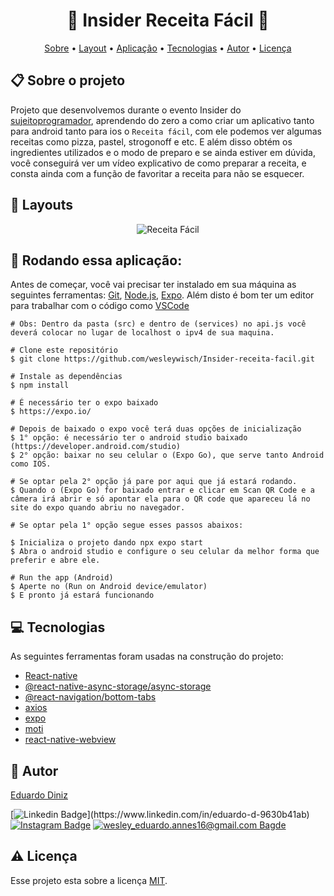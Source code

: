 
<h1 align="center">🍕 Insider Receita Fácil 🥧</h1>

<p align="center">  <a href="#sobre">Sobre</a> • <a href="#layout">Layout</a> • <a href="#aplicacao">Aplicação</a>  • <a href="#techs">Tecnologias</a> • <a href="#autor">Autor</a> • <a href="#licenca">Licença</a> </p>


 <h2 id="sobre"> 📋 Sobre o projeto</h2>

Projeto que desenvolvemos durante o evento Insider do [sujeitoprogramador](https://sujeitoprogramador.com/), aprendendo do zero a como criar um aplicativo tanto para android tanto para ios o `Receita fácil`, com ele podemos ver algumas receitas como pizza, pastel, strogonoff e etc. E além disso obtém os ingredientes utilizados e o modo de preparo e se ainda estiver em dúvida, você conseguirá ver um vídeo explicativo de como preparar a receita, e consta ainda com a função de favoritar a receita para não se esquecer.
  

<h2 id="layout"> 🎨  Layouts</h2>


<p align="center">
	<img src="./.github/receita-facil.gif" alt="Receita Fácil" />
</p>


<h2 id="aplicacao"> 🎲  Rodando essa aplicação:</h2>

Antes de começar, você vai precisar ter instalado em sua máquina as seguintes ferramentas: [Git](https://git-scm.com/),  [Node.js](https://nodejs.org/en/), [Expo](https://expo.io/). Além disto é bom ter um editor para trabalhar com o código como [VSCode](https://code.visualstudio.com/)

```
# Obs: Dentro da pasta (src) e dentro de (services) no api.js você deverá colocar no lugar de localhost o ipv4 de sua maquina.

# Clone este repositório
$ git clone https://github.com/wesleywisch/Insider-receita-facil.git

# Instale as dependências
$ npm install

# É necessário ter o expo baixado
$ https://expo.io/

# Depois de baixado o expo você terá duas opções de inicialização
$ 1° opção: é necessário ter o android studio baixado (https://developer.android.com/studio)
$ 2° opção: baixar no seu celular o (Expo Go), que serve tanto Android como IOS.

# Se optar pela 2° opção já pare por aqui que já estará rodando. 
$ Quando o (Expo Go) for baixado entrar e clicar em Scan QR Code e a câmera irá abrir e só apontar ela para o QR code que apareceu lá no site do expo quando abriu no navegador.

# Se optar pela 1° opção segue esses passos abaixos:

$ Inicializa o projeto dando npx expo start
$ Abra o android studio e configure o seu celular da melhor forma que preferir e abre ele.

# Run the app (Android)
$ Aperte no (Run on Android device/emulator)
$ E pronto já estará funcionando
```
 
 <h2 id="techs"> 💻 Tecnologias</h2>
 As seguintes ferramentas foram usadas na construção do projeto:

- [React-native]()
- [@react-native-async-storage/async-storage]()
- [@react-navigation/bottom-tabs]()
- [axios]()
- [expo]()
- [moti]()
- [react-native-webview]()

 <h2 id="autor"> 🦸 Autor</h2>

[Eduardo Diniz]([(https://www.linkedin.com/in/eduardo-d-9630b41ab/)])

[![Linkedin Badge](https://img.shields.io/badge/-LinkedIn-blue?style=flat-square-border&logo=Linkedin&logoColor=white&link=https:)](https://www.linkedin.com/in/eduardo-d-9630b41ab) [![Instagram Badge](https://img.shields.io/badge/-Instagram-CC0000?style=flat-square-border&logo=Instagram&logoColor=white&link=https://www.instagram.com/wesley_wisch/)](https://www.instagram.com/edu_diniz2953/) [![wesley_eduardo.annes16@gmail.com Bagde](https://img.shields.io/badge/Eduardo_Diniz-2e7eea?style=flat-square-border&logo=microsoft-outlook&logoColor=white)](mailto:eduardo.annes16@gmail.com)

<h2 id="licenca"> ⚠️  Licença</h2>

Esse projeto esta sobre a licença [MIT]().

